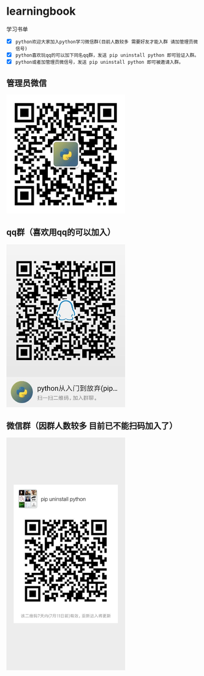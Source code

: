 # learningbook
学习书单

- [x] ```python欢迎大家加入python学习微信群(目前人数较多 需要好友才能入群 请加管理员微信号)```
- [x] ```python喜欢玩qq的可以加下同名qq群，发送 pip uninstall python 即可验证入群。```
- [x] ```python或者加管理员微信号，发送 pip uninstall python 即可被邀请入群。```

## 管理员微信
<img width = "310" src="/admin.jpg" alt="管理员微信号"/>

## qq群（喜欢用qq的可以加入）
<img width = "310" src="/qrcode_1562374550173.jpg" alt="python从入门到放弃 qq qun"/>

## 微信群（因群人数较多 目前已不能扫码加入了）
<img width = "310" src="/weixinqun.png" alt="python从入门到放弃 weinxin"/>
